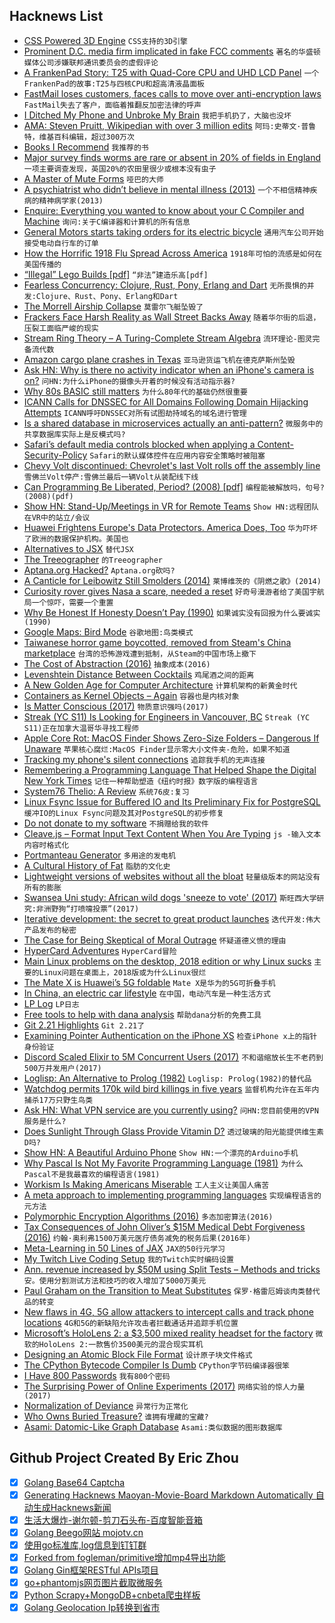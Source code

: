 ## Hacknews List


- [CSS Powered 3D Engine](https://keithclark.co.uk/labs/css-fps/)  `CSS支持的3D引擎`
- [Prominent D.C. media firm implicated in fake FCC comments](https://gizmodo.com/how-an-investigation-of-fake-fcc-comments-snared-a-prom-1832788658)  `著名的华盛顿媒体公司涉嫌联邦通讯委员会的虚假评论`
- [A FrankenPad Story: T25 with Quad-Core CPU and UHD LCD Panel](https://kitsunyan.github.io/blog/frankenpad-story.html)  `一个FrankenPad的故事:T25与四核CPU和超高清液晶面板`
- [FastMail loses customers, faces calls to move over anti-encryption laws](https://www.itnews.com.au/news/fastmail-loses-customers-faces-calls-to-move-over-anti-encryption-laws-519783)  `FastMail失去了客户，面临着推翻反加密法律的呼声`
- [I Ditched My Phone and Unbroke My Brain](https://www.nytimes.com/2019/02/23/business/cell-phone-addiction.html)  `我把手机扔了，大脑也没坏`
- [AMA: Steven Pruitt, Wikipedian with over 3 million edits](https://www.reddit.com/r/IAmA/comments/au2rjb/i_am_steven_pruitt_the_wikipedian_with_over_3/)  `阿玛:史蒂文·普鲁特，维基百科编辑，超过300万次`
- [Books I Recommend](https://blog.jessfraz.com/post/books/)  `我推荐的书`
- [Major survey finds worms are rare or absent in 20% of fields in England](https://www.fwi.co.uk/arable/land-preparation/soils/major-survey-finds-worms-are-rare-or-absent-in-20-of-fields)  `一项主要调查发现，英国20%的农田里很少或根本没有虫子`
- [A Master of Mute Forms](https://www.nybooks.com/articles/2019/03/07/sophie-taeuber-arp-master-mute-forms/)  `哑巴的大师`
- [A psychiatrist who didn’t believe in mental illness (2013)](https://aeon.co/essays/the-psychiatrist-who-didn-t-believe-in-mental-illness)  `一个不相信精神疾病的精神病学家(2013)`
- [Enquire: Everything you wanted to know about your C Compiler and Machine](https://homepages.cwi.nl/~steven/enquire.html)  `询问:关于C编译器和计算机的所有信息`
- [General Motors starts taking orders for its electric bicycle](https://www.cnbc.com/2019/02/14/general-motors-starts-taking-orders-for-its-electric-bicycle.html)  `通用汽车公司开始接受电动自行车的订单`
- [How the Horrific 1918 Flu Spread Across America](https://www.smithsonianmag.com/history/journal-plague-year-180965222/)  `1918年可怕的流感是如何在美国传播的`
- [“Illegal” Lego Builds [pdf]](http://bramlambrecht.com/tmp/jamieberard-brickstress-bf06.pdf)  `“非法”建造乐高[pdf]`
- [Fearless Concurrency: Clojure, Rust, Pony, Erlang and Dart](https://sites.google.com/a/athaydes.com/renato-athaydes/posts/fearlessconcurrencyhowclojurerustponyerlanganddartletyouachievethat)  `无所畏惧的并发:Clojure、Rust、Pony、Erlang和Dart`
- [The Morrell Airship Collapse](http://berkeleyplaques.org/e-plaque/morrell-airship/?cat=39)  `莫雷尔飞艇坠毁了`
- [Frackers Face Harsh Reality as Wall Street Backs Away](https://www.wsj.com/articles/frackers-face-harsh-reality-as-wall-street-backs-away-11551009601)  `随着华尔街的后退，压裂工面临严峻的现实`
- [Stream Ring Theory – A Turing-Complete Stream Algebra](https://zenodo.org/record/2565243#.XHGlbrqYWc0)  `流环理论-图灵完备流代数`
- [Amazon cargo plane crashes in Texas](https://www.wsbtv.com/news/breaking-news/amazon-cargo-plane-crashes-in-texas-3-dead/924509495)  `亚马逊货运飞机在德克萨斯州坠毁`
- [Ask HN: Why is there no activity indicator when an iPhone&#39;s camera is on?](item?id=19239317)  `问HN:为什么iPhone的摄像头开着的时候没有活动指示器?`
- [Why 80s BASIC still matters](https://blog.usejournal.com/why-80s-basic-still-matters-1c17de5768fa)  `为什么80年代的基础仍然很重要`
- [ICANN Calls for DNSSEC for All Domains Following Domain Hijacking Attempts](https://www.icann.org/news/announcement-2019-02-22-en)  `ICANN呼吁DNSSEC对所有试图劫持域名的域名进行管理`
- [Is a shared database in microservices actually an anti-pattern?](https://hackernoon.com/is-shared-database-in-microservices-actually-anti-pattern-8cc2536adfe4)  `微服务中的共享数据库实际上是反模式吗?`
- [Safari’s default media controls blocked when applying a Content-Security-Policy](https://www.ctrl.blog/entry/safari-csp-media-controls)  `Safari的默认媒体控件在应用内容安全策略时被阻塞`
- [Chevy Volt discontinued: Chevrolet&#39;s last Volt rolls off the assembly line](https://www.cbsnews.com/news/chevy-volt-discontinued-chevrolets-last-volt-rolls-off-the-assembly-line/)  `雪佛兰Volt停产:雪佛兰最后一辆Volt从装配线下线`
- [Can Programming Be Liberated, Period? (2008) [pdf]](http://www.wisdom.weizmann.ac.il/~harel/papers/LiberatingProgramming.pdf)  `编程能被解放吗，句号?(2008)(pdf)`
- [Show HN: Stand-Up/Meetings in VR for Remote Teams](https://portalspaces.com/)  `Show HN:远程团队在VR中的站立/会议`
- [Huawei Frightens Europe&#39;s Data Protectors. America Does, Too](https://www.bloomberg.com/news/articles/2019-02-24/huawei-frightens-europe-s-data-protectors-america-does-too)  `华为吓坏了欧洲的数据保护机构。美国也`
- [Alternatives to JSX](https://blog.bloomca.me/2019/02/23/alternatives-to-jsx.html)  `替代JSX`
- [The Treeographer](https://thetreeographer.com/)  `的Treeographer`
- [Aptana.org Hacked?](http://aptana.org)  `Aptana.org砍吗?`
- [A Canticle for Leibowitz Still Smolders (2014)](https://www.newyorker.com/books/page-turner/science-fiction-classic-still-smolders)  `莱博维茨的《阴燃之歌》(2014)`
- [Curiosity rover gives Nasa a scare, needed a reset](https://www.techspot.com/news/78894-curiosity-rover-gives-nasa-scare-needed-reset.html)  `好奇号漫游者给了美国宇航局一个惊吓，需要一个重置`
- [Why Be Honest If Honesty Doesn’t Pay (1990)](https://hbr.org/1990/09/why-be-honest-if-honesty-doesnt-pay)  `如果诚实没有回报为什么要诚实(1990)`
- [Google Maps: Bird Mode](https://twitter.com/btaylor/status/1099370126678253569)  `谷歌地图:鸟类模式`
- [Taiwanese horror game boycotted, removed from Steam&#39;s China marketplace](https://www.taiwannews.com.tw/en/news/3645413)  `台湾的恐怖游戏遭到抵制，从Steam的中国市场上撤下`
- [The Cost of Abstraction (2016)](http://250bpm.com/blog:86)  `抽象成本(2016)`
- [Levenshtein Distance Between Cocktails](https://beta.observablehq.com/@tmcw/cocktail-similarity)  `鸡尾酒之间的距离`
- [A New Golden Age for Computer Architecture](https://m-cacm.acm.org/magazines/2019/2/234352-a-new-golden-age-for-computer-architecture/fulltext)  `计算机架构的新黄金时代`
- [Containers as Kernel Objects – Again](https://lwn.net/SubscriberLink/780364/51230bfb2f59ce05/)  `容器也是内核对象`
- [Is Matter Conscious (2017)](http://nautil.us/issue/47/consciousness/is-matter-conscious)  `物质意识强吗(2017)`
- [Streak (YC S11) Is Looking for Engineers in Vancouver, BC](https://www.streak.com/offices/vancouver)  `Streak (YC S11)正在加拿大温哥华寻找工程师`
- [Apple Core Rot: MacOS Finder Shows Zero-Size Folders – Dangerous If Unaware](https://macperformanceguide.com/blog/2019/20190220_1030-macOS-AppleCoreRot-Finder-ZeroSizeFolder.html)  `苹果核心腐烂:MacOS Finder显示零大小文件夹-危险，如果不知道`
- [Tracking my phone&#39;s silent connections](https://kushaldas.in/posts/tracking-my-phone-s-silent-connections.html)  `追踪我手机的无声连接`
- [Remembering a Programming Language That Helped Shape the Digital New York Times](https://open.nytimes.com/remembering-a-programming-language-that-helped-shape-the-digital-new-york-times-cd809d707c74)  `记住一种帮助塑造《纽约时报》数字版的编程语言`
- [System76 Thelio: A Review](https://nora.codes/post/system76-thelio-a-review/)  `系统76皮:复习`
- [Linux Fsync Issue for Buffered IO and Its Preliminary Fix for PostgreSQL](https://www.percona.com/blog/2019/02/22/postgresql-fsync-failure-fixed-minor-versions-released-feb-14-2019/#FSYNC-ERRORS-ARE-NOW-DETECTED)  `缓冲IO的Linux Fsync问题及其对PostgreSQL的初步修复`
- [Do not donate to my software](http://blog.futtta.be/2013/10/21/do-not-donate-to-me/)  `不捐赠给我的软件`
- [Cleave.js – Format Input Text Content When You Are Typing](https://nosir.github.io/cleave.js/)  `js -输入文本内容时格式化`
- [Portmanteau Generator](https://www.punchlinedesign.net/pun_generator)  `多用途的发电机`
- [A Cultural History of Fat](https://www.historytoday.com/reviews/weight-world)  `脂肪的文化史`
- [Lightweight versions of websites without all the bloat](https://github.com/mdibaiee/awesome-lite-websites)  `轻量级版本的网站没有所有的膨胀`
- [Swansea Uni study: African wild dogs &#39;sneeze to vote&#39; (2017)](https://www.bbc.co.uk/news/uk-wales-41161664)  `斯旺西大学研究:非洲野狗“打喷嚏投票”(2017)`
- [Iterative development: the secret to great product launches](https://www.mindk.com/blog/iterative-development/)  `迭代开发:伟大产品发布的秘密`
- [The Case for Being Skeptical of Moral Outrage](http://nautil.us/blog/the-case-for-being-skeptical-of-moral-outrage)  `怀疑道德义愤的理由`
- [HyperCard Adventures](http://hypercardadventures.com)  `HyperCard冒险`
- [Main Linux problems on the desktop, 2018 edition or why Linux sucks](https://itvision.altervista.org/why.linux.is.not.ready.for.the.desktop.current.html)  `主要的Linux问题在桌面上，2018版或为什么Linux很烂`
- [The Mate X is Huawei’s 5G foldable](https://techcrunch.com/2019/02/24/the-mate-x-is-huaweis-5g-foldable/)  `Mate X是华为的5G可折叠手机`
- [In China, an electric car lifestyle](https://www.cbsnews.com/news/in-china-an-electric-car-lifestyle-60-minutes/)  `在中国，电动汽车是一种生活方式`
- [LP Log](https://www.tbray.org/ongoing/When/201x/2019/02/23/LP-Log)  `LP日志`
- [Free tools to help with dana analysis](https://blog.brainstation.io/5-free-tools-to-make-data-science-easier/)  `帮助dana分析的免费工具`
- [Git 2.21 Highlights](https://github.blog/2019-02-24-highlights-from-git-2-21/)  `Git 2.21了`
- [Examining Pointer Authentication on the iPhone XS](https://googleprojectzero.blogspot.com/2019/02/examining-pointer-authentication-on.html?m=1)  `检查iPhone x上的指针身份验证`
- [Discord Scaled Elixir to 5M Concurrent Users (2017)](https://blog.discordapp.com/scaling-elixir-f9b8e1e7c29b)  `不和谐缩放长生不老药到500万并发用户(2017)`
- [Loglisp: An Alternative to Prolog (1982)](https://aitopics.org/download/classics:4A93472A)  `Loglisp: Prolog(1982)的替代品`
- [Watchdog permits 170k wild bird killings in five years](https://www.theguardian.com/environment/2019/feb/22/conservation-body-issues-170000-wild-bird-kill-permits-in-five-years)  `监督机构允许在五年内捕杀17万只野生鸟类`
- [Ask HN: What VPN service are you currently using?](item?id=19242058)  `问HN:您目前使用的VPN服务是什么?`
- [Does Sunlight Through Glass Provide Vitamin D?](https://www.nytimes.com/2019/02/08/well/live/does-sunlight-through-glass-provide-vitamin-d.html)  `透过玻璃的阳光能提供维生素D吗?`
- [Show HN: A Beautiful Arduino Phone](http://a.wiphone.io/)  `Show HN:一个漂亮的Arduino手机`
- [Why Pascal Is Not My Favorite Programming Language (1981)](https://www.lysator.liu.se/c/bwk-on-pascal.html)  `为什么Pascal不是我最喜欢的编程语言(1981)`
- [Workism Is Making Americans Miserable](https://www.theatlantic.com/ideas/archive/2019/02/religion-workism-making-americans-miserable/583441/)  `工人主义让美国人痛苦`
- [A meta approach to implementing programming languages](http://rickardlindberg.me/writing/rlmeta/)  `实现编程语言的元方法`
- [Polymorphic Encryption Algorithms (2016)](https://www.pelock.com/articles/polymorphic-encryption-algorithms)  `多态加密算法(2016)`
- [Tax Consequences of John Oliver’s $15M Medical Debt Forgiveness (2016)](https://www.proskauertaxtalks.com/2016/06/last-week-tonight-debt-forgiveness/)  `约翰·奥利弗1500万美元医疗债务减免的税务后果(2016年)`
- [Meta-Learning in 50 Lines of JAX](https://blog.evjang.com/2019/02/maml-jax.html)  `JAX的50行元学习`
- [My Twitch Live Coding Setup](https://medium.com/@suzhinton/my-twitch-live-coding-setup-b2516672fb21)  `我的Twitch实时编码设置`
- [Ann. revenue increased by $50M using Split Tests – Methods and tricks](http://blog.rootshell.ir/2019/02/how-to-increase-annual-revenue-by-50-million-using-online-experiments-methods-and-tricks/)  `安。使用分割测试方法和技巧的收入增加了5000万美元`
- [Paul Graham on the Transition to Meat Substitutes](https://twitter.com/paulg/status/1099648817601921024)  `保罗·格雷厄姆谈肉类替代品的转变`
- [New flaws in 4G, 5G allow attackers to intercept calls and track phone locations](https://techcrunch.com/2019/02/24/new-4g-5g-security-flaws/)  `4G和5G的新缺陷允许攻击者拦截通话并追踪手机位置`
- [Microsoft’s HoloLens 2: a $3,500 mixed reality headset for the factory](https://www.theverge.com/2019/2/24/18235460/microsoft-hololens-2-price-specs-mixed-reality-ar-vr-business-work-features-mwc-2019)  `微软的HoloLens 2:一款售价3500美元的混合现实耳机`
- [Designing an Atomic Block File Format](https://orangejuiceliberationfront.com/designing-an-atomic-block-file-format/)  `设计原子块文件格式`
- [The CPython Bytecode Compiler Is Dumb](https://nullprogram.com/blog/2019/02/24/)  `CPython字节码编译器很笨`
- [I Have 800 Passwords](https://shkspr.mobi/blog/2019/02/i-have-800-passwords/)  `我有800个密码`
- [The Surprising Power of Online Experiments (2017)](https://hbr.org/2017/09/the-surprising-power-of-online-experiments)  `网络实验的惊人力量(2017)`
- [Normalization of Deviance](https://foone.wordpress.com/2019/02/14/normalization-of-deviance/)  `异常行为正常化`
- [Who Owns Buried Treasure?](https://www.topic.com/who-owns-buried-treasure)  `谁拥有埋藏的宝藏?`
- [Asami: Datomic-Like Graph Database](https://github.com/threatgrid/asami/blob/master/README.md)  `Asami:类似数据的图形数据库`

## Github Project Created By Eric Zhou

- [x] [Golang Base64 Captcha](https://github.com/mojocn/base64Captcha)
- [x] [Generating Hacknews Maoyan-Movie-Board Markdown Automatically 自动生成Hacknews新闻](https://github.com/dejavuzhou/md-genie)
- [x] [生活大爆炸-谢尔顿-剪刀石头布-百度智能音箱](https://github.com/mojocn/dueros-bang-game)
- [x] [Golang Beego网站 mojotv.cn](https://github.com/mojocn/www.mojotv.cn)
- [x] [使用go标准库,log信息到钉钉群](https://github.com/mojocn/dooger)
- [x] [Forked from fogleman/primitive增加mp4导出功能](https://github.com/mojocn/primitive)
- [x] [Golang Gin框架RESTful APIs项目](https://github.com/JJJJJJJerk/ezier-golang-web-api-framework)
- [x] [go+phantomjs网页图片截取微服务](https://github.com/mojocn/screen_shot)
- [x] [Python Scrapy+MongoDB+cnbeta爬虫样板](https://github.com/mojocn/scrapy_mongodb_boilerplate_cnbeta)
- [x] [Golang Geolocation Ip转换到省市](https://github.com/mojocn/ip2location)